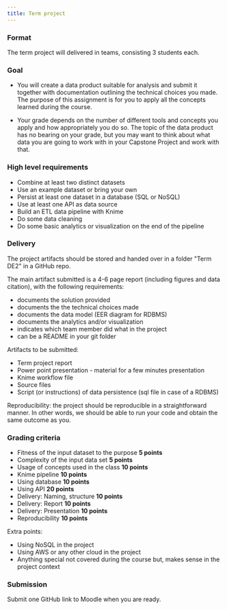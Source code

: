 ```yaml
---
title: Term project
---
```


### Format
The term project will delivered in teams, consisting 3 students each. 

### Goal

* You will create a data product suitable for analysis and submit it together with documentation outlining the technical choices you made. The purpose of this assignment is for you to apply all the concepts learned during the course.

* Your grade depends on the number of different tools and concepts you apply and how appropriately you do so. The topic of the data product has no bearing on your grade, but you may want to think about what data you are going to work with in your Capstone Project and work with that.


### High level requirements


* Combine at least two distinct datasets
* Use an example dataset or bring your own
* Persist at least one dataset in a database (SQL or NoSQL)
* Use at least one API as data source
* Build an ETL data pipeline with Knime 
* Do some data cleaning
* Do some basic analytics or visualization on the end of the pipeline



### Delivery
The project artifacts should be stored and handed over in a folder "Term DE2" in a GitHub repo.

The main artifact submitted is a 4-6 page report (including figures and data citation), with the following requirements:
* documents the solution provided
* documents the the technical choices made
* documents the data model (EER diagram for RDBMS)
* documents the analytics and/or visualization
* indicates which team member did what in the project
* can be a README in your git folder


Artifacts to be submitted:
* Term project report
* Power point presentation - material for a few minutes presentation
* Knime workflow file
* Source files 
* Script (or instructions) of data persistence (sql file in case of a RDBMS)
  
Reproducibility: the project should be reproducible in a straightforward manner. In other words, we should be able to run your code and obtain the same outcome as you. 

### Grading criteria

-	Fitness of the input dataset to the purpose **5 points**
-	Complexity of the input data set **5 points**
-	Usage of concepts used in the class **10 points**
- 	Knime pipeline **10 points**
- 	Using database **10 points**
- 	Using API **20 points**
-	Delivery: Naming, structure **10 points**
-	Delivery: Report **10 points**
-	Delivery: Presentation **10 points**
-	Reproducibility **10 points**

Extra points:
- Using NoSQL in the project
- Using AWS or any other cloud in the project
- Anything special not covered during the course but, makes sense in the project context

### Submission 
Submit one GitHub link to Moodle when you are ready. 
